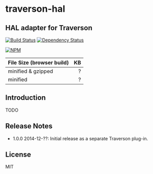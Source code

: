 traverson-hal
=============

HAL adapter for Traverson
-------------------------

[![Build Status](https://travis-ci.org/basti1302/traverson-hal.png?branch=master)](https://travis-ci.org/basti1302/traverson-hal)
[![Dependency Status](https://david-dm.org/basti1302/traverson-hal.png)](https://david-dm.org/basti1302/traverson-hal)

[![NPM](https://nodei.co/npm/traverson-hal.png?downloads=true&stars=true)](https://nodei.co/npm/traverson-hal/)

| File Size (browser build) | KB |
|---------------------------|---:|
| minified & gzipped        |  ? |
| minified                  |  ? |

Introduction
------------

TODO

Release Notes
-------------

* 1.0.0 2014-12-??: Initial release as a separate Traverson plug-in.

License
-------

MIT